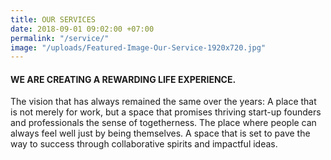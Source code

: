 ```yaml
---
title: OUR SERVICES
date: 2018-09-01 09:02:00 +07:00
permalink: "/service/"
image: "/uploads/Featured-Image-Our-Service-1920x720.jpg"
---
```


#### WE ARE CREATING A REWARDING LIFE EXPERIENCE.

The vision that has always remained the same over the years: A place that is not merely for work, but a space that promises thriving start-up founders and professionals the sense of togetherness. The place where people can always feel well just by being themselves. A space that is set to pave the way to success through collaborative spirits and impactful ideas.